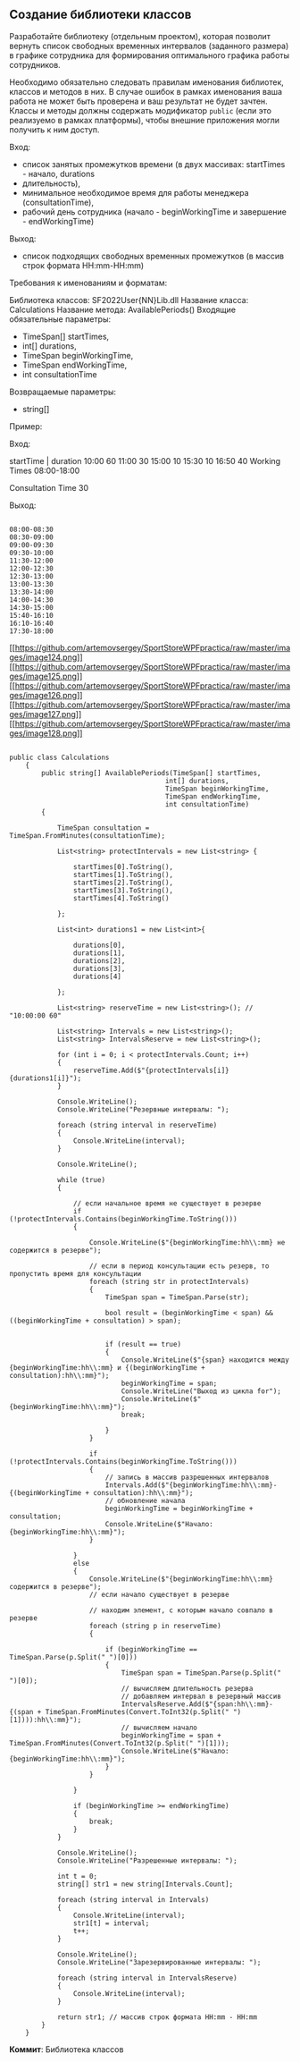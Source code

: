 ## Создание библиотеки классов

Разработайте библиотеку (отдельным проектом), которая позволит вернуть список свободных временных интервалов (заданного размера) в графике сотрудника для
формирования оптимального графика работы сотрудников.

Необходимо обязательно следовать правилам именования библиотек, классов и методов в них. В случае ошибок в рамках именования ваша работа не может быть проверена и ваш результат не будет зачтен. Классы и методы должны содержать модификатор ```public``` (если это реализуемо в рамках платформы), чтобы внешние приложения могли получить к ним доступ. 

Вход:

- список занятых промежутков времени (в двух массивах: startTimes - начало, durations
- длительность),
- минимальное необходимое время для работы менеджера (consultationTime),
- рабочий день сотрудника (начало - beginWorkingTime и завершение -
endWorkingTime)


Выход:

- список подходящих свободных временных промежутков (в массив строк формата
HH:mm-HH:mm)

Требования к именованиям и форматам:

Библиотека классов: SF2022User{NN}Lib.dll
Название класса: Calculations
Название метода: AvailablePeriods()
Входящие обязательные параметры: 

- TimeSpan[] startTimes,
- int[] durations,
- TimeSpan beginWorkingTime,
- TimeSpan endWorkingTime,
- int consultationTime

Возвращаемые параметры:

- string[] 

Пример:

Вход:

startTime | duration
10:00 60
11:00 30
15:00 10
15:30 10
16:50 40
Working Times
08:00-18:00

Consultation Time
30

Выход:

```

08:00-08:30
08:30-09:00
09:00-09:30
09:30-10:00
11:30-12:00
12:00-12:30
12:30-13:00
13:00-13:30
13:30-14:00
14:00-14:30
14:30-15:00
15:40-16:10
16:10-16:40
17:30-18:00

```

[[https://github.com/artemovsergey/SportStoreWPFpractica/raw/master/images/image124.png]]
[[https://github.com/artemovsergey/SportStoreWPFpractica/raw/master/images/image125.png]]
[[https://github.com/artemovsergey/SportStoreWPFpractica/raw/master/images/image126.png]]
[[https://github.com/artemovsergey/SportStoreWPFpractica/raw/master/images/image127.png]]
[[https://github.com/artemovsergey/SportStoreWPFpractica/raw/master/images/image128.png]]


```Csharp

public class Calculations
    {
        public string[] AvailablePeriods(TimeSpan[] startTimes,
                                       int[] durations,
                                       TimeSpan beginWorkingTime,
                                       TimeSpan endWorkingTime,
                                       int consultationTime)
        {

            TimeSpan consultation = TimeSpan.FromMinutes(consultationTime);

            List<string> protectIntervals = new List<string> {

                startTimes[0].ToString(),
                startTimes[1].ToString(),
                startTimes[2].ToString(),
                startTimes[3].ToString(),
                startTimes[4].ToString()

            };

            List<int> durations1 = new List<int>{

                durations[0],
                durations[1],
                durations[2],
                durations[3],
                durations[4]

            };

            List<string> reserveTime = new List<string>(); // "10:00:00 60"

            List<string> Intervals = new List<string>();
            List<string> IntervalsReserve = new List<string>();

            for (int i = 0; i < protectIntervals.Count; i++)
            {
                reserveTime.Add($"{protectIntervals[i]} {durations1[i]}");
            }

            Console.WriteLine();
            Console.WriteLine("Резервные интервалы: ");

            foreach (string interval in reserveTime)
            {
                Console.WriteLine(interval);
            }

            Console.WriteLine();

            while (true)
            {

                // если начальное время не существует в резерве
                if (!protectIntervals.Contains(beginWorkingTime.ToString()))
                {

                    Console.WriteLine($"{beginWorkingTime:hh\\:mm} не содержится в резерве");

                    // если в период консультации есть резерв, то пропустить время для консультации
                    foreach (string str in protectIntervals)
                    {
                        TimeSpan span = TimeSpan.Parse(str);

                        bool result = (beginWorkingTime < span) && ((beginWorkingTime + consultation) > span);


                        if (result == true)
                        {
                            Console.WriteLine($"{span} находится между {beginWorkingTime:hh\\:mm} и {(beginWorkingTime + consultation):hh\\:mm}");
                            beginWorkingTime = span;
                            Console.WriteLine("Выход из цикла for");
                            Console.WriteLine($"{beginWorkingTime:hh\\:mm}");
                            break;

                        }
                    }

                    if (!protectIntervals.Contains(beginWorkingTime.ToString()))
                    {
                        // запись в массив разрешенных интервалов
                        Intervals.Add($"{beginWorkingTime:hh\\:mm}-{(beginWorkingTime + consultation):hh\\:mm}");
                        // обновление начала
                        beginWorkingTime = beginWorkingTime + consultation;
                        Console.WriteLine($"Начало: {beginWorkingTime:hh\\:mm}");
                    }

                }
                else
                {
                    Console.WriteLine($"{beginWorkingTime:hh\\:mm} содержится в резерве");
                    // если начало существует в резерве

                    // находим элемент, с которым начало совпало в резерве
                    foreach (string p in reserveTime)
                    {

                        if (beginWorkingTime == TimeSpan.Parse(p.Split(" ")[0]))
                        {
                            TimeSpan span = TimeSpan.Parse(p.Split(" ")[0]);
                            // вычисляем длительность резерва
                            // добавляем интервал в резервный массив
                            IntervalsReserve.Add($"{span:hh\\:mm}-{(span + TimeSpan.FromMinutes(Convert.ToInt32(p.Split(" ")[1]))):hh\\:mm}");
                            // вычисляем начало
                            beginWorkingTime = span + TimeSpan.FromMinutes(Convert.ToInt32(p.Split(" ")[1]));
                            Console.WriteLine($"Начало: {beginWorkingTime:hh\\:mm}");
                        }
                    }

                }

                if (beginWorkingTime >= endWorkingTime)
                {
                    break;
                }
            }

            Console.WriteLine();
            Console.WriteLine("Разрешенные интервалы: ");

            int t = 0;
            string[] str1 = new string[Intervals.Count];

            foreach (string interval in Intervals)
            {
                Console.WriteLine(interval);
                str1[t] = interval;
                t++;
            }

            Console.WriteLine();
            Console.WriteLine("Зарезервированные интервалы: ");

            foreach (string interval in IntervalsReserve)
            {
                Console.WriteLine(interval);
            }

            return str1; // массив строк формата HH:mm - HH:mm
        }
    }

```


**Коммит**: Библиотека классов
